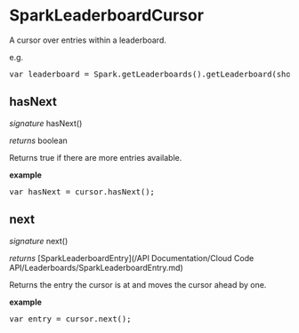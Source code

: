 # SparkLeaderboardCursor

A cursor over entries within a leaderboard.

e.g.

<pre rel="highlighter" code-brush="js" contenteditable="false">var leaderboard = Spark.getLeaderboards().getLeaderboard(shortCode).getEntries();</pre>


## hasNext
_signature_ hasNext()</p>
_returns_ boolean</p>

Returns true if there are more entries available.

<b>example</b>

<pre rel="highlighter" code-brush="js" contenteditable="false">var hasNext = cursor.hasNext();</pre>

## next
_signature_ next()</p>
_returns_ [SparkLeaderboardEntry](/API Documentation/Cloud Code API/Leaderboards/SparkLeaderboardEntry.md)</p>

Returns the entry the cursor is at and moves the cursor ahead by one.

<b>example</b>

<pre rel="highlighter" code-brush="js" contenteditable="false">var entry = cursor.next();</pre>

